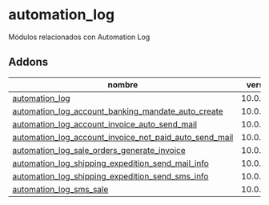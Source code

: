 automation_log
=========
Módulos relacionados con Automation Log


Addons
----------------
nombre | version
--- | ---
[automation_log](automation_log/) | 10.0.1.0.0
[automation_log_account_banking_mandate_auto_create](automation_log_account_banking_mandate_auto_create/) | 10.0.1.0.0
[automation_log_account_invoice_auto_send_mail](automation_log_account_invoice_auto_send_mail/) | 10.0.1.0.0
[automation_log_account_invoice_not_paid_auto_send_mail](automation_log_account_invoice_not_paid_auto_send_mail/) | 10.0.1.0.0
[automation_log_sale_orders_generate_invoice](automation_log_sale_orders_generate_invoice/) | 10.0.1.0.0
[automation_log_shipping_expedition_send_mail_info](automation_log_shipping_expedition_send_mail_info/) | 10.0.1.0.0
[automation_log_shipping_expedition_send_sms_info](automation_log_shipping_expedition_send_sms_info/) | 10.0.1.0.0
[automation_log_sms_sale](automation_log_sms_sale/) | 10.0.1.0.0
